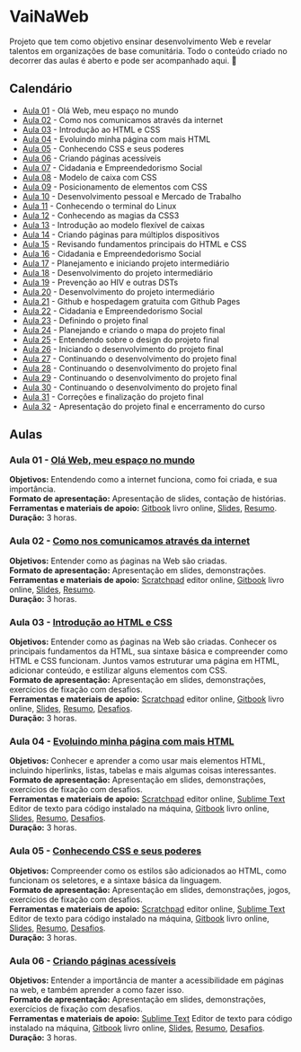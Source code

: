 # VaiNaWeb

Projeto que tem como objetivo ensinar desenvolvimento Web e revelar talentos em organizações de base comunitária.
Todo o conteúdo criado no decorrer das aulas é aberto e pode ser acompanhado aqui.
:rocket:

## Calendário

- [Aula 01](aulas/aula01/aula.md) - Olá Web, meu espaço no mundo
- [Aula 02](aulas/aula02/aula.md) - Como nos comunicamos através da internet
- [Aula 03](aulas/aula03/aula.md) - Introdução ao HTML e CSS
- [Aula 04](aulas/aula04/aula.md) - Evoluindo minha página com mais HTML
- [Aula 05](aulas/aula05/aula.md) - Conhecendo CSS e seus poderes
- [Aula 06](aulas/aula06/aula.md) - Criando páginas acessíveis
- [Aula 07](aulas/aula07/aula.md) - Cidadania e Empreendedorismo Social
- [Aula 08](aulas/aula08/aula.md) - Modelo de caixa com CSS
- [Aula 09](aulas/aula09/aula.md) - Posicionamento de elementos com CSS
- [Aula 10](aulas/aula10/aula.md) - Desenvolvimento pessoal e Mercado de Trabalho
- [Aula 11](aulas/aula11/aula.md) - Conhecendo o terminal do Linux
- [Aula 12](aulas/aula12/aula.md) - Conhecendo as magias da CSS3
- [Aula 13](aulas/aula13/aula.md) - Introdução ao modelo flexível de caixas
- [Aula 14](aulas/aula14/aula.md) - Criando páginas para múltiplos dispositivos
- [Aula 15](aulas/aula15/aula.md) - Revisando fundamentos principais do HTML e CSS
- [Aula 16](aulas/aula16/aula.md) - Cidadania e Empreendedorismo Social
- [Aula 17](aulas/aula17/aula.md) - Planejamento e iniciando projeto intermediário
- [Aula 18](aulas/aula18/aula.md) - Desenvolvimento do projeto intermediário
- [Aula 19](aulas/aula19/aula.md) - Prevenção ao HIV e outras DSTs
- [Aula 20](aulas/aula20/aula.md) - Desenvolvimento do projeto intermediário
- [Aula 21](aulas/aula21/aula.md) - Github e hospedagem gratuita com Github Pages
- [Aula 22](aulas/aula22/aula.md) - Cidadania e Empreendedorismo Social
- [Aula 23](aulas/aula23/aula.md) - Definindo o projeto final
- [Aula 24](aulas/aula24/aula.md) - Planejando e criando o mapa do projeto final
- [Aula 25](aulas/aula25/aula.md) - Entendendo sobre o design do projeto final 
- [Aula 26](aulas/aula26/aula.md) - Iniciando o desenvolvimento do projeto final
- [Aula 27](aulas/aula27/aula.md) - Continuando o desenvolvimento do projeto final
- [Aula 28](aulas/aula28/aula.md) - Continuando o desenvolvimento do projeto final
- [Aula 29](aulas/aula29/aula.md) - Continuando o desenvolvimento do projeto final
- [Aula 30](aulas/aula30/aula.md) - Continuando o desenvolvimento do projeto final
- [Aula 31](aulas/aula31/aula.md) - Correções e finalização do projeto final
- [Aula 32](aulas/aula32/aula.md) - Apresentação do projeto final e encerramento do curso

## Aulas

### Aula 01 - [Olá Web, meu espaço no mundo](aulas/aula01/aula.md)

**Objetivos:** Entendendo como a internet funciona, como foi criada, e sua importância.<br>
**Formato de apresentação:** Apresentação de slides, contação de histórias.<br> 
**Ferramentas e materiais de apoio:** [Gitbook](https://vainaweb.gitbooks.io/primeiros-passos-web/) livro online, [Slides](http://slides.com/igorcouto/vainaweb-aula01#/),  [Resumo](aulas/aula01/resumo.md).<br>
**Duração:** 3 horas.

### Aula 02 - [Como nos comunicamos através da internet](aulas/aula02/aula.md)

**Objetivos:** Entender como as ṕaginas na Web são criadas.<br>
**Formato de apresentação:** Apresentação em slides, demonstrações. <br>
**Ferramentas e materiais de apoio:** [Scratchpad](http://scratchpad.io/vainaweb) editor online, [Gitbook](https://vainaweb.gitbooks.io/primeiros-passos-web/) livro online, [Slides](http://slides.com/dalivieira/vainaweb-aula02), [Resumo](aulas/aula02/resumo.md).<br>
**Duração:** 3 horas.

### Aula 03 - [Introdução ao HTML e CSS](aulas/aula03/aula.md)

**Objetivos:** Entender como as ṕaginas na Web são criadas. Conhecer os principais fundamentos da HTML, sua sintaxe básica e compreender como HTML e CSS funcionam. Juntos vamos estruturar uma página em HTML, adicionar conteúdo, e estilizar alguns elementos com CSS.<br>
**Formato de apresentação:** Apresentação em slides, demonstrações, exercícios de fixação com desafios.<br>
**Ferramentas e materiais de apoio:** [Scratchpad](http://scratchpad.io/vainaweb) editor online, [Gitbook](https://vainaweb.gitbooks.io/primeiros-passos-web/) livro online, [Slides](http://slides.com/dalivieira/vainaweb-aula03), [Resumo](aulas/aula03/resumo.md), [Desafios](aulas/aula03/desafios.md).<br>
**Duração:** 3 horas.

### Aula 04 - [Evoluindo minha página com mais HTML](aulas/aula04/aula.md)

**Objetivos:** Conhecer e aprender a como usar mais elementos HTML, incluindo hiperlinks, listas, tabelas e mais algumas coisas interessantes.<br>
**Formato de apresentação:** Apresentação em slides, demonstrações, exercícios de fixação com desafios.<br>
**Ferramentas e materiais de apoio:** [Scratchpad](http://scratchpad.io/vainaweb) editor online, [Sublime Text](sublimetext.com) Editor de texto para código instalado na máquina, [Gitbook](https://vainaweb.gitbooks.io/primeiros-passos-web/) livro online, [Slides](http://slides.com/dalivieira/vainaweb-aula04), [Resumo](aulas/aula04/resumo.md), [Desafios](aulas/aula04/desafios.md).<br>
**Duração:** 3 horas.

### Aula 05 - [Conhecendo CSS e seus poderes](aulas/aula05/aula.md)

**Objetivos:** Compreender como os estilos são adicionados ao HTML, como funcionam os seletores, e a sintaxe básica da linguagem.<br>
**Formato de apresentação:** Apresentação em slides, demonstrações, jogos, exercícios de fixação com desafios.<br>
**Ferramentas e materiais de apoio:** [Scratchpad](http://scratchpad.io/vainaweb) editor online, [Sublime Text](sublimetext.com) Editor de texto para código instalado na máquina, [Gitbook](https://vainaweb.gitbooks.io/primeiros-passos-web/) livro online, [Slides](http://slides.com/dalivieira/vainaweb-aula05), [Resumo](aulas/aula05/resumo.md), [Desafios](aulas/aula05/desafios.md).<br>
**Duração:** 3 horas.

### Aula 06 - [Criando páginas acessíveis](aulas/aula06/aula.md)

**Objetivos:** Entender a importância de manter a acessibilidade em páginas na web, e também aprender a como fazer isso.<br>
**Formato de apresentação:** Apresentação em slides, demonstrações, exercícios de fixação com desafios.<br>
**Ferramentas e materiais de apoio:** [Sublime Text](sublimetext.com) Editor de texto para código instalado na máquina, [Gitbook](https://vainaweb.gitbooks.io/primeiros-passos-web/) livro online, [Slides](http://slides.com/dalivieira/vainaweb-aula06), [Resumo](aulas/aula06/resumo.md), [Desafios](aulas/aula06/desafios.md).<br>
**Duração:** 3 horas.
